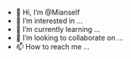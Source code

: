 - 👋 Hi, I’m @Mianself
- 👀 I’m interested in ...
- 🌱 I’m currently learning ...
- 💞️ I’m looking to collaborate on ...
- 📫 How to reach me ...

<!---
Mianself/Mianself is a ✨ special ✨ repository because its `README.md` (this file) appears on your GitHub profile.
You can click the Preview link to take a look at your changes.
--->
